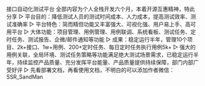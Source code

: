 接口自动化测试平台
全部内容为个人全栈开发六个月，本着开源互惠精神，特此分享
▷ 平台目的：降低测试人员的测试时间成本、人力成本，提高测试效率、测试准确率
▷ 平台特色：简而精但功能又丰富强大、可视化强、用户易上手、高可用平台
▷ 大体功能：项目管理、用例管理、用例联调、系统看板、测试任务、定时任务、测试报告、企微/邮件通知等功能
▷ 成果：稳定运行半年，管理10个项目、2k+接口、1w+用例、200+定时任务、每日定时任务执行用例5k+
▷ 强大的用例关联，全局环境、测试任务策略等功能满足绝大测试场景需求，已稳定运行半年，持续监控产品质量、充分发挥平台能量、产品质量提供持续保障，部门内部广受好评
▷ 先看部署文档，再看使用文档，不明白的可以添加作者微信：SSR_SandMan
